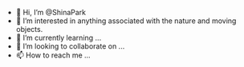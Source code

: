 - 👋 Hi, I’m @ShinaPark
- 👀 I’m interested in anything associated with the nature and moving objects.
- 🌱 I’m currently learning ...
- 💞️ I’m looking to collaborate on ...
- 📫 How to reach me ...

<!---
ShinaPark/ShinaPark is a ✨ special ✨ repository because its `README.md` (this file) appears on your GitHub profile.
You can click the Preview link to take a look at your changes.
--->
